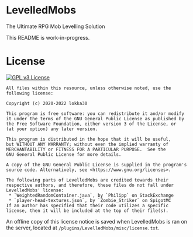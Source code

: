 # LevelledMobs
The Ultimate RPG Mob Levelling Solution

This README is work-in-progress.

# License
<a href="https://www.gnu.org/licenses/gpl-3.0.en.html">
  <img src="https://www.gnu.org/graphics/gplv3-or-later.png" alt="GPL v3 License"/>
</a>

    All files within this resource, unless otherwise noted, use the
    following license:

    Copyright (c) 2020-2022 lokka30

    This program is free software: you can redistribute it and/or modify
    it under the terms of the GNU General Public License as published by
    the Free Software Foundation, either version 3 of the License, or
    (at your option) any later version.

    This program is distributed in the hope that it will be useful,
    but WITHOUT ANY WARRANTY; without even the implied warranty of
    MERCHANTABILITY or FITNESS FOR A PARTICULAR PURPOSE.  See the
    GNU General Public License for more details.

    A copy of the GNU General Public License is supplied in the program's
    source code. Alternatively, see <https://www.gnu.org/licenses>.

    The following parts of LevelledMobs are credited towards their
    respective authors, and therefore, these files do not fall under
    LevelledMobs' license:
     * `WeightedRandomContainer.java`, by `Philipp` on StackExchange
     * `player-head-textures.json`, by `Zombie_Striker` on SpigotMC
    If an author has specified that their code utilizes a specific
    license, then it will be included at the top of their file(s).

An offline copy of this license notice is saved when LevelledMobs
is ran on the server, located at `/plugins/LevelledMobs/misc/license.txt`.